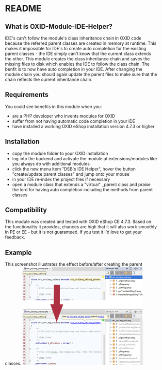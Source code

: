README
======================

What is OXID-Module-IDE-Helper?
-------------------------------
IDE's can't follow the module's class inheritance chain in OXID code because the referred parent classes are created in memory at runtime.
This makes it impossible for IDE's to create auto completion for the existing parent classes - the IDE simply can't know that the current class extends the other. 
This module creates the class inheritance chain and saves the missing files to disk which enables the IDE to follow the class chain. The benfit is to now have auto completion in your IDE.
After changing the module chain you should again update the parent files to make sure that the chain reflects the current inheritance chain.

Requirements
------------
You could see benefits in this module when you:
 * are a PHP developer who invents modules for OXID 
 * suffer from not having automatic code completion in your IDE
 * have installed a working OXID eShop installation version 4.7.3 or higher
 
Installation
------------
 * copy the module folder to your OXID installation
 * log into the backend and activate the module at extensions/modules like you always do with additional modules
 * click the new menu item "DSB's IDE Helper", hover the button "create/update parent classes" and jump onto your mouse
 * in your IDE re-index the project files if necessary
 * open a module class that extends a "virtual" _parent class and praise the lord for having auto completion including the methods from parent classes

Compatibility
-------------
This module was created and tested with OXID eShop CE 4.7.3. Based on the functionality it provides, chances are high that it will also work smoothly in PE or EE - but it is not guaranteed. 
If you test it I'd love to get your feedback.

Example
------- 
This screenshot illustrates the effect before/after creating the parent classes.
![Before / After](modules/dsb_ide_helper/thumb.png)
